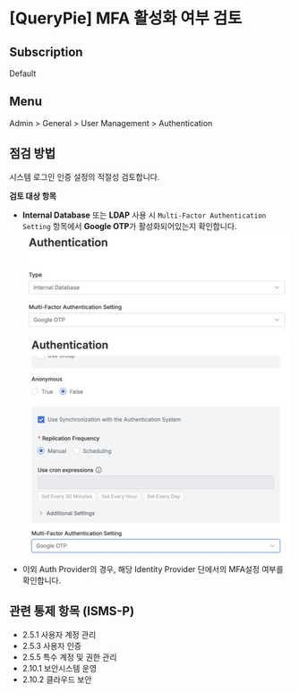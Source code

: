 # [QueryPie] MFA 활성화 여부 검토

## Subscription 
Default

## Menu 
Admin > General > User Management > Authentication 

## 점검 방법 
시스템 로그인 인증 설정의 적절성 검토합니다. 

**검토 대상 항목**
- **Internal Database** 또는 **LDAP** 사용 시 `Multi-Factor Authentication Setting` 항목에서 **Google OTP**가 활성화되어있는지 확인합니다. 
![Internal Database](images/authn-local-mfa.png)
![LDAP](images/authn-ldap-mfa.png)
- 이외 Auth Provider의 경우, 해당 Identity Provider 단에서의 MFA설정 여부를 확인합니다. 

## 관련 통제 항목 (ISMS-P)
- 2.5.1 사용자 계정 관리
- 2.5.3 사용자 인증
- 2.5.5 특수 계정 및 권한 관리
- 2.10.1 보안시스템 운영
- 2.10.2 클라우드 보안